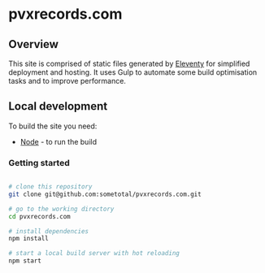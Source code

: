 # pvxrecords.com


## Overview

This site is comprised of static files generated by [Eleventy](https://11ty.io) for simplified deployment and hosting. It uses Gulp to automate some build optimisation tasks and to improve performance.


## Local development

To build the site you need:

- [Node](https://nodejs.org) - to run the build

### Getting started

```bash

# clone this repository
git clone git@github.com:sometotal/pvxrecords.com.git

# go to the working directory
cd pvxrecords.com

# install dependencies
npm install

# start a local build server with hot reloading
npm start
```

